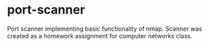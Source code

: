# port-scanner

Port scanner implementing basic functionality of nmap. Scanner was created 
as a homework assignment for computer networks class.
